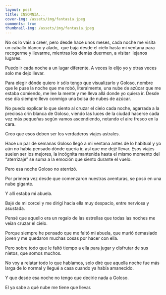 ```yaml
---
layout: post 
title: INSOMNIA...
cover-img: /assets/img/fantasia.jpeg
comments: true
thumbnail-img: /assets/img/fantasia.jpeg
---
```


No os lo vais a creer, pero desde hace unos meses, cada noche me visita un caballo blanco y alado,  que baja desde el cielo hasta mi ventana para recogerme y llevarme, mientras los demás duermen, a visitar  lejanos lugares.

Puedo ir cada noche a un lugar diferente. A veces lo elijo yo y otras veces solo me dejo llevar. 

Para elegir dónde quiero ir sólo tengo que visualizarlo y Goloso, nombre que le puse la noche que me robó, literalmente, una nube de azúcar que me estaba comiendo, me lee la mente y me lleva allá donde yo quiera ir. Desde ese día siempre llevo conmigo una bolsa de nubes de azúcar.

No puedo explicar lo que siento al cruzar el cielo cada noche, agarrada a la preciosa crin blanca de Goloso, viendo las luces de la ciudad hacerse cada vez más pequeñas según vamos ascendiendo, notando el aire fresco en la cara.

Creo que esos deben ser los verdaderos viajes astrales.

Hace un par de semanas Goloso llegó a mi ventana antes de lo habitual y yo aún no había pensado dónde quería ir, así que me dejé llevar. Esos viajes suelen ser los mejores, la incógnita mantenida hasta el mismo momento del “aterrizaje” se suma a la emoción que siento durante el vuelo.

Pero esa noche Goloso no aterrizó.

Por primera vez desde que comenzaron nuestras aventuras, se posó en una nube gigante.

Y allí estaba mi abuela.

Bajé de mi corcel y me dirigí hacia ella muy despacio, entre nerviosa y asustada.

Pensé que aquello era un regalo de las estrellas que todas las noches me veían cruzar el cielo.

Porque siempre he pensado que me faltó mi abuela, que murió demasiado joven y me quedaron muchas cosas por hacer con ella.

Pero sobre todo que le faltó tiempo a ella para jugar y disfrutar de sus nietos, que somos muchos.

No voy a relatar todo lo que hablamos, solo diré que aquella noche fue más larga de lo normal y llegué a casa cuando ya había amanecido.

Y que desde esa noche no tengo que decirle nada a Goloso.

El ya sabe a qué nube me tiene que llevar.










